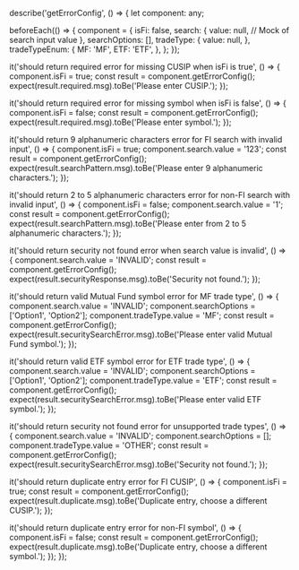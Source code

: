 describe('getErrorConfig', () => {
  let component: any;

  beforeEach(() => {
    component = {
      isFi: false,
      search: {
        value: null, // Mock of search input value
      },
      searchOptions: [],
      tradeType: {
        value: null,
      },
      tradeTypeEnum: {
        MF: 'MF',
        ETF: 'ETF',
      },
    };
  });

  it('should return required error for missing CUSIP when isFi is true', () => {
    component.isFi = true;
    const result = component.getErrorConfig();
    expect(result.required.msg).toBe('Please enter CUSIP.');
  });

  it('should return required error for missing symbol when isFi is false', () => {
    component.isFi = false;
    const result = component.getErrorConfig();
    expect(result.required.msg).toBe('Please enter symbol.');
  });

  it('should return 9 alphanumeric characters error for FI search with invalid input', () => {
    component.isFi = true;
    component.search.value = '123';
    const result = component.getErrorConfig();
    expect(result.searchPattern.msg).toBe('Please enter 9 alphanumeric characters.');
  });

  it('should return 2 to 5 alphanumeric characters error for non-FI search with invalid input', () => {
    component.isFi = false;
    component.search.value = '1';
    const result = component.getErrorConfig();
    expect(result.searchPattern.msg).toBe('Please enter from 2 to 5 alphanumeric characters.');
  });

  it('should return security not found error when search value is invalid', () => {
    component.search.value = 'INVALID';
    const result = component.getErrorConfig();
    expect(result.securityResponse.msg).toBe('Security not found.');
  });

  it('should return valid Mutual Fund symbol error for MF trade type', () => {
    component.search.value = 'INVALID';
    component.searchOptions = ['Option1', 'Option2'];
    component.tradeType.value = 'MF';
    const result = component.getErrorConfig();
    expect(result.securitySearchError.msg).toBe('Please enter valid Mutual Fund symbol.');
  });

  it('should return valid ETF symbol error for ETF trade type', () => {
    component.search.value = 'INVALID';
    component.searchOptions = ['Option1', 'Option2'];
    component.tradeType.value = 'ETF';
    const result = component.getErrorConfig();
    expect(result.securitySearchError.msg).toBe('Please enter valid ETF symbol.');
  });

  it('should return security not found error for unsupported trade types', () => {
    component.search.value = 'INVALID';
    component.searchOptions = [];
    component.tradeType.value = 'OTHER';
    const result = component.getErrorConfig();
    expect(result.securitySearchError.msg).toBe('Security not found.');
  });

  it('should return duplicate entry error for FI CUSIP', () => {
    component.isFi = true;
    const result = component.getErrorConfig();
    expect(result.duplicate.msg).toBe('Duplicate entry, choose a different CUSIP.');
  });

  it('should return duplicate entry error for non-FI symbol', () => {
    component.isFi = false;
    const result = component.getErrorConfig();
    expect(result.duplicate.msg).toBe('Duplicate entry, choose a different symbol.');
  });
});